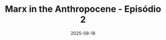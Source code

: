 ---
title: "Marx in the Anthropocene - Episódio 2"
status: draft
topic: "marx-in-the-anthropocene"
number: 2
audio: "https://nonlinear.nyc/audio/002.mp3"
audioLength: 3241087
date: 2025-08-18
---